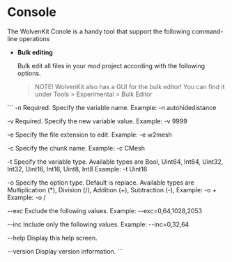 # Console

The WolvenKit Conole is a handy tool that support the following command-line operations

*   **Bulk editing**

    Bulk edit all files in your mod project according with the following options.&#x20;

    > NOTE! WolvenKit also has a GUI for the bulk editor! You can find it under Tools > Experimental > Bulk Editor

\`\`\` -n Required. Specify the variable name. Example: -n autohidedistance

\-v Required. Specify the new variable value. Example: -v 9999

\-e Specify the file extension to edit. Example: -e w2mesh

\-c Specify the chunk name. Example: -c CMesh

\-t Specify the variable type. Available types are Bool, Uint64, Int64, Uint32, Int32, Uint16, Int16, Uint8, Int8 Example: -t Uint16

\-o Specify the option type. Default is replace. Available types are Multiplication (\*), Division (/), Addition (+), Subtraction (-), Example: -o + Example: -o /

\--exc Exclude the following values. Example: --exc=0,64,1028,2053

\--inc Include only the following values. Example: --inc=0,32,64

\--help Display this help screen.

\--version Display version information. \`\`\`
